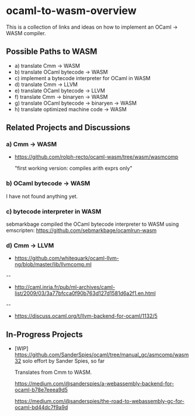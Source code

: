 # ocaml-to-wasm-overview

This is a collection of links and ideas on how to implement an OCaml -> WASM compiler.

## Possible Paths to WASM

* a) translate Cmm -> WASM
* b) translate OCaml bytecode -> WASM
* c) implement a bytecode interpreter for OCaml in WASM
* d) translate Cmm -> LLVM
* e) translate OCaml bytecode -> LLVM
* f) translate Cmm -> binaryen -> WASM
* g) translate OCaml bytecode -> binaryen -> WASM
* h) translate optimized machine code -> WASM

## Related Projects and Discussions

### a) Cmm -> WASM

* https://github.com/rolph-recto/ocaml-wasm/tree/wasm/wasmcomp

  "first working version: compiles arith exprs only"

### b) OCaml bytecode -> WASM

I have not found anything yet.

### c) bytecode interpreter in WASM

sebmarkbage compiled the OCaml bytecode interpreter to WASM using emscripten:
https://github.com/sebmarkbage/ocamlrun-wasm

### d) Cmm -> LLVM

* https://github.com/whitequark/ocaml-llvm-ng/blob/master/lib/llvmcomp.ml

--

* http://caml.inria.fr/pub/ml-archives/caml-list/2009/03/3a77bfcca0f90b763d127d1581d6a2f1.en.html

--

* https://discuss.ocaml.org/t/llvm-backend-for-ocaml/1132/5

## In-Progress Projects

* [WIP] https://github.com/SanderSpies/ocaml/tree/manual_gc/asmcomp/wasm32
  solo effort by Sander Spies, so far

  Translates from Cmm to WASM.

  https://medium.com/@sanderspies/a-webassembly-backend-for-ocaml-b78e7eeea9d5

  https://medium.com/@sanderspies/the-road-to-webassembly-gc-for-ocaml-bd44dc7f9a9d
